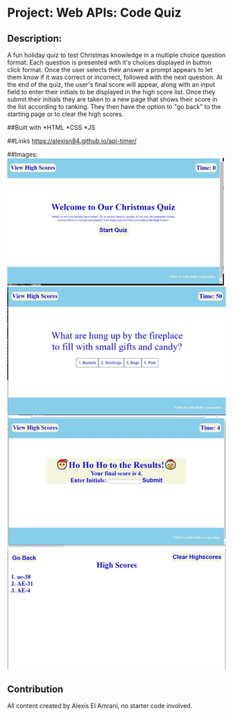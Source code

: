 # Project: Web APIs: Code Quiz


## Description:
A fun holiday quiz to test Christmas knowledge in a multiple choice question format. Each question is presented with it's choices displayed in button click format. Once the user selects their answer a prompt appears to let them know if it was correct or incorrect, followed with the next question. At the end of the quiz, the user's final score will appear, along with an input field to enter their initials to be displayed in the high score list. Once they submit their initials they are taken to a new page that shows their score in the list according to ranking. They then have the option to "go back" to the starting page or to clear the high scores.

##Built with 
*HTML
*CSS
*JS

##Links
https://alexisn84.github.io/api-timer/

##Images:
<br/>
<img src="https://github.com/alexisn84/api-timer/blob/main/assets/images/start%20page.jpg" alt="Holiday Quiz Start Page"/>
<img src="https://github.com/alexisn84/api-timer/blob/main/assets/images/QuestionsView.jpg" alt= "Question and Choices View"/>
<img src="https://github.com/alexisn84/api-timer/blob/main/assets/images/ResultsView.jpg" alt= "Score View"/>
<img src ="https://github.com/alexisn84/api-timer/blob/main/assets/images/ScoresView.jpg" alt= "Highscore List View"/>

## Contribution
All content created by Alexis El Amrani, no starter code involved.